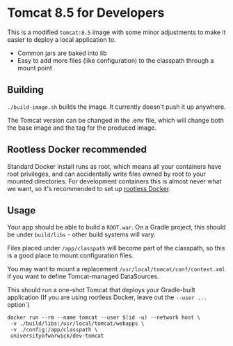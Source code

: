 # Tomcat 8.5 for Developers

This is a modified `tomcat:8.5` image with some minor adjustments to make it easier to deploy a local application to.

* Common jars are baked into lib
* Easy to add more files (like configuration) to the classpath through a mount point

## Building

`./build-image.sh` builds the image. It currently doesn't push it up anywhere.

The Tomcat version can be changed in the .env file, which will change both the base image and the tag for the produced image.

## Rootless Docker recommended

Standard Docker install runs as root, which means all your containers have root privileges, and can accidentally write files owned by root to your mounted directories. For development containers this is almost never what we want, so it's recommended to set up [rootless Docker][rootless].

## Usage

Your app should be able to build a `ROOT.war`. On a Gradle project, this should be under `build/libs` - other build systems will vary.

Files placed under `/app/classpath` will become part of the classpath, so this is a good place to mount configuration files.

You may want to mount a replacement `/usr/local/tomcat/conf/context.xml` if you want to define Tomcat-managed DataSources.

This should run a one-shot Tomcat that deploys your Gradle-built application (If you are using rootless Docker, leave out the `--user ...` option`)

```
docker run --rm --name tomcat --user $(id -u) --network host \
 -v ./build/libs:/usr/local/tomcat/webapps \
 -v ./config:/app/classpath \
 universityofwarwick/dev-tomcat
```

[rootless]: https://docs.docker.com/engine/security/rootless/#install